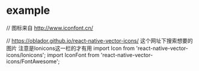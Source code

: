 # example

// 图标来自 http://www.iconfont.cn/

// https://oblador.github.io/react-native-vector-icons/ 这个网址下搜索想要的图片 注意是Ionicons这一栏的才有用
import Icon from 'react-native-vector-icons/Ionicons';
import IconFont from 'react-native-vector-icons/FontAwesome';
